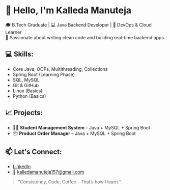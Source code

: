 # 👋 Hello, I'm Kalleda Manuteja

🎓 B.Tech Graduate | 💻 Java Backend Developer | 🚀 DevOps & Cloud Learner  
🌟 Passionate about writing clean code and building real-time backend apps.

## 💻 Skills:
- Core Java, OOPs, Multithreading, Collections
- Spring Boot (Learning Phase)
- SQL, MySQL
- Git & GitHub
- Linux (Basics)
- Python (Basics)

## 📈 Projects:
- 🧑‍🎓 **Student Management System** – Java + MySQL + Spring Boot
- 📦 **Product Order Manager** – Java  + MySQL + Spring Boot

## 📫 Let's Connect:
- [LinkedIn](https://www.linkedin.com/in/manutejakalleda/)
- 📧 [kalledamanuteja157@gmail.com](mailto:kalledamanuteja157@gmail.com)

> “Consistency, Code, Coffee – That’s how I learn.”



